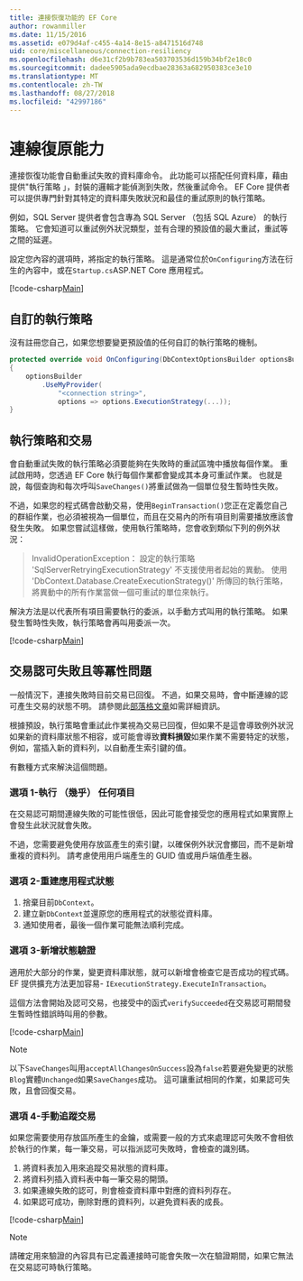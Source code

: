 ```yaml
---
title: 連接恢復功能的 EF Core
author: rowanmiller
ms.date: 11/15/2016
ms.assetid: e079d4af-c455-4a14-8e15-a8471516d748
uid: core/miscellaneous/connection-resiliency
ms.openlocfilehash: d6e31cf2b9b783ea503703536d159b34bf2e18c0
ms.sourcegitcommit: dadee5905ada9ecdbae28363a682950383ce3e10
ms.translationtype: MT
ms.contentlocale: zh-TW
ms.lasthandoff: 08/27/2018
ms.locfileid: "42997186"
---
```

# <a name="connection-resiliency"></a>連線復原能力

連接恢復功能會自動重試失敗的資料庫命令。 此功能可以搭配任何資料庫，藉由提供"執行策略 」，封裝的邏輯才能偵測到失敗，然後重試命令。 EF Core 提供者可以提供專門針對其特定的資料庫失敗狀況和最佳的重試原則的執行策略。

例如，SQL Server 提供者會包含專為 SQL Server （包括 SQL Azure） 的執行策略。 它會知道可以重試例外狀況類型，並有合理的預設值的最大重試，重試等之間的延遲。

設定您內容的選項時，將指定的執行策略。 這是通常位於`OnConfiguring`方法在衍生的內容中，或在`Startup.cs`ASP.NET Core 應用程式。

[!code-csharp[Main](../../../samples/core/Miscellaneous/ConnectionResiliency/Program.cs#OnConfiguring)]

## <a name="custom-execution-strategy"></a>自訂的執行策略

沒有註冊您自己，如果您想要變更預設值的任何自訂的執行策略的機制。

``` csharp
protected override void OnConfiguring(DbContextOptionsBuilder optionsBuilder)
{
    optionsBuilder
        .UseMyProvider(
            "<connection string>",
            options => options.ExecutionStrategy(...));
}
```

## <a name="execution-strategies-and-transactions"></a>執行策略和交易

會自動重試失敗的執行策略必須要能夠在失敗時的重試區塊中播放每個作業。 重試啟用時，您透過 EF Core 執行每個作業都會變成其本身可重試作業。 也就是說，每個查詢和每次呼叫`SaveChanges()`將重試做為一個單位發生暫時性失敗。

不過，如果您的程式碼會啟動交易，使用`BeginTransaction()`您正在定義您自己的群組作業，也必須被視為一個單位，而且在交易內的所有項目則需要播放應該會發生失敗。 如果您嘗試這樣做，使用執行策略時，您會收到類似下列的例外狀況：

> InvalidOperationException： 設定的執行策略 'SqlServerRetryingExecutionStrategy' 不支援使用者起始的異動。 使用 'DbContext.Database.CreateExecutionStrategy()' 所傳回的執行策略，將異動中的所有作業當做一個可重試的單位來執行。

解決方法是以代表所有項目需要執行的委派，以手動方式叫用的執行策略。 如果發生暫時性失敗，執行策略會再叫用委派一次。

[!code-csharp[Main](../../../samples/core/Miscellaneous/ConnectionResiliency/Program.cs#ManualTransaction)]

## <a name="transaction-commit-failure-and-the-idempotency-issue"></a>交易認可失敗且等冪性問題

一般情況下，連接失敗時目前交易已回復。 不過，如果交易時，會中斷連線的認可產生交易的狀態不明。 請參閱此[部落格文章](http://blogs.msdn.com/b/adonet/archive/2013/03/11/sql-database-connectivity-and-the-idempotency-issue.aspx)如需詳細資訊。

根據預設，執行策略會重試此作業視為交易已回復，但如果不是這會導致例外狀況如果新的資料庫狀態不相容，或可能會導致**資料損毀**如果作業不需要特定的狀態，例如，當插入新的資料列，以自動產生索引鍵的值。

有數種方式來解決這個問題。

### <a name="option-1---do-almost-nothing"></a>選項 1-執行 （幾乎） 任何項目

在交易認可期間連線失敗的可能性很低，因此可能會接受您的應用程式如果實際上會發生此狀況就會失敗。

不過，您需要避免使用存放區產生的索引鍵，以確保例外狀況會擲回，而不是新增重複的資料列。 請考慮使用用戶端產生的 GUID 值或用戶端值產生器。

### <a name="option-2---rebuild-application-state"></a>選項 2-重建應用程式狀態

1. 捨棄目前`DbContext`。
2. 建立新`DbContext`並還原您的應用程式的狀態從資料庫。
3. 通知使用者，最後一個作業可能無法順利完成。

### <a name="option-3---add-state-verification"></a>選項 3-新增狀態驗證

適用於大部分的作業，變更資料庫狀態，就可以新增會檢查它是否成功的程式碼。 EF 提供擴充方法更加容易- `IExecutionStrategy.ExecuteInTransaction`。

這個方法會開始及認可交易，也接受中的函式`verifySucceeded`在交易認可期間發生暫時性錯誤時叫用的參數。

[!code-csharp[Main](../../../samples/core/Miscellaneous/ConnectionResiliency/Program.cs#Verification)]

> [!NOTE]
> 以下`SaveChanges`叫用`acceptAllChangesOnSuccess`設為`false`若要避免變更的狀態`Blog`實體`Unchanged`如果`SaveChanges`成功。 這可讓重試相同的作業，如果認可失敗，且會回復交易。

### <a name="option-4---manually-track-the-transaction"></a>選項 4-手動追蹤交易

如果您需要使用存放區所產生的金鑰，或需要一般的方式來處理認可失敗不會相依於執行的作業，每一筆交易，可以指派認可失敗時，會檢查的識別碼。

1. 將資料表加入用來追蹤交易狀態的資料庫。
2. 將資料列插入資料表中每一筆交易的開頭。
3. 如果連線失敗的認可，則會檢查資料庫中對應的資料列存在。
4. 如果認可成功，刪除對應的資料列，以避免資料表的成長。

[!code-csharp[Main](../../../samples/core/Miscellaneous/ConnectionResiliency/Program.cs#Tracking)]

> [!NOTE]
> 請確定用來驗證的內容具有已定義連接時可能會失敗一次在驗證期間，如果它無法在交易認可時執行策略。
